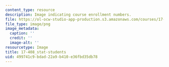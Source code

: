 ```yaml
---
content_type: resource
description: Image indicating course enrollment numbers.
file: https://ol-ocw-studio-app-production.s3.amazonaws.com/courses/17-408-chinese-foreign-policy-fall-2013/499741c9bdad22a9b410e36fbd35db78_17-408_stat-students.png
file_type: image/png
image_metadata:
  caption: ''
  credit: ''
  image-alt: ''
resourcetype: Image
title: 17-408_stat-students
uid: 499741c9-bdad-22a9-b410-e36fbd35db78
---
```

